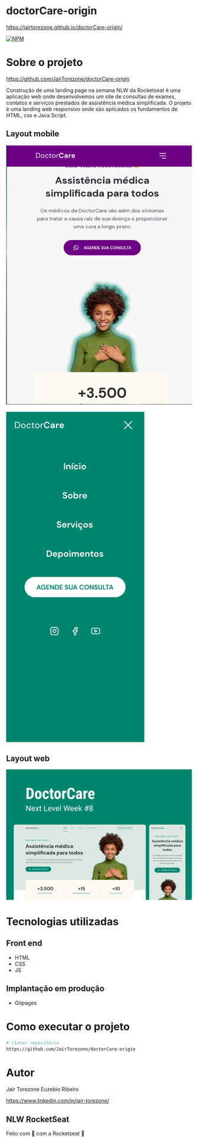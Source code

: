 # doctorCare-origin
https://jairtorezone.github.io/doctorCare-origin/


[![NPM](https://img.shields.io/npm/l/react)](https://github.com/JairTorezone/doctorCare-origin/blob/main/LICENSE)

# Sobre o projeto
https://github.com/JairTorezone/doctorCare-origin


Construção de uma landing page na semana NLW da Rocketseat é uma aplicação web onde desenvolvemos um site de consultas de exames, contatos e serviços prestados de assistência médica simplificada. O projeto é uma landing web responsivo onde são aplicados os fundamentos de HTML, css e Java Script.

## Layout mobile
![Mobile 1](https://github.com/JairTorezone/doctorCare-origin/blob/main/assets/mobile-inicio.png) <br> <br> 
![Mobile 2](https://github.com/JairTorezone/doctorCare-origin/blob/main/assets/Menu%20-%20Mobile.png) 


## Layout web

![Web 1](https://github.com/JairTorezone/doctorCare-origin/blob/main/assets/Capa.png)


# Tecnologias utilizadas
## Front end
- HTML
- CSS
- JS

## Implantação em produção
- Gitpages

# Como executar o projeto
```bash
# clonar repositório
https://github.com/JairTorezone/doctorCare-origin

```


# Autor
Jair Torezone Euzebio Ribeiro

https://www.linkedin.com/in/jair-torezone/
<br>

## NLW RocketSeat

Feito com 💜 com a Rocketseat 👋 

